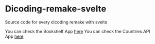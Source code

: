 # Dicoding-remake-svelte
Source code for every dicoding remake with svelte

You can check the Bookshelf App [here](https://razaqhimawan.github.io/bookshelf-app-svelte/)
You can check the Countries API App [here](https://razaqhimawan.github.io/Countries-API-svelte/)
